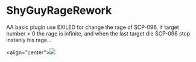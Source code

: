 # ShyGuyRageRework
AA basic plugin use EXILED for change the rage of SCP-096, if target number > 0 the rage is infinite, and when the last target die SCP-096 stop instanly his rage...

<align="center"><img src="https://img.shields.io/github/downloads/LilNesquuik/ShyGuyRageRework/total?color=black&style=for-the-badge"/></align>
